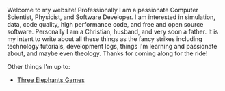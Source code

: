 
Welcome to my website! Professionally I am a passionate Computer Scientist,
Physicist, and Software Developer. I am interested in simulation, data, code
quality, high performance code, and free and open source software. Personally I
am a Christian, husband, and very soon a father. It is my intent to write about
all these things as the fancy strikes including technology tutorials, development
logs, things I'm learning and passionate about, and maybe even theology. Thanks
for coming along for the ride!

Other things I'm up to:
- [Three Elephants Games](https://three-elephants.dev)
